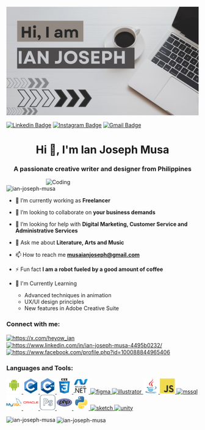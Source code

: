![Header image](https://raw.githubusercontent.com/maccooiiiii/maccooiiiii/master/Assets/GITHUB_BANNER.jpg)


[![Linkedin Badge](https://img.shields.io/badge/-LinkedIn-blue?style=flat-square&logo=Linkedin&logoColor=white&link=https://www.linkedin.com/in/ian-joseph-musa-4495b0232/)](https://www.linkedin.com/in/ian-joseph-musa-4495b0232/)
[![Instagram Badge](https://img.shields.io/badge/-Instagram-e4405f?style=flat-square&logo=Instagram&logoColor=white&link=https://www.instagram.com/silenced_sonata/)](https://www.instagram.com/silenced_sonata/)
[![Gmail Badge](https://img.shields.io/badge/-Gmail-d14836?style=flat-square&logo=Gmail&logoColor=white&link=mail@musaianjoseph@gmail.com)](mailto:mail@musaianjoseph@gmail.com)



<h1 align="center">Hi 👋, I'm Ian Joseph Musa</h1>
<h3 align="center">A passionate creative writer and designer from Philippines</h3>
<img align="right" alt="Coding" width="400" src="https://cdn.dribbble.com/users/729829/screenshots/2712522/galshir.gif">

<p align="left"> <img src="https://komarev.com/ghpvc/?username=maccooiiiii&label=Profile%20views&color=0e75b6&style=flat" alt="ian-joseph-musa" /> </p>

- 🔭 I’m currently working as **Freelancer**

- 👯 I’m looking to collaborate on **your business demands**

- 🤝 I’m looking for help with **Digital Marketing, Customer Service and Administrative Services**

- 💬 Ask me about **Literature, Arts and Music**

- 📫 How to reach me **musaianjoseph@gmail.com**

- ⚡ Fun fact **I am a robot fueled by a good amount of coffee**

- 🌱 I'm Currently Learning
     -  Advanced techniques in animation
     -  UX/UI design principles
     -  New features in Adobe Creative Suite

<h3 align="left">Connect with me:</h3>
<p align="left">
<a href="https://twitter.com/https://x.com/heyow_ian" target="blank"><img align="center" src="https://raw.githubusercontent.com/rahuldkjain/github-profile-readme-generator/master/src/images/icons/Social/twitter.svg" alt="https://x.com/heyow_ian" height="30" width="40" /></a>
<a href="https://linkedin.com/in/https://www.linkedin.com/in/ian-joseph-musa-4495b0232/" target="blank"><img align="center" src="https://raw.githubusercontent.com/rahuldkjain/github-profile-readme-generator/master/src/images/icons/Social/linked-in-alt.svg" alt="https://www.linkedin.com/in/ian-joseph-musa-4495b0232/" height="30" width="40" /></a>
<a href="https://fb.com/https://www.facebook.com/jooosefabraham/" target="blank"><img align="center" src="https://raw.githubusercontent.com/rahuldkjain/github-profile-readme-generator/master/src/images/icons/Social/facebook.svg" alt="https://www.facebook.com/profile.php?id=100088844965406" height="30" width="40" /></a>
</p>

<h3 align="left">Languages and Tools:</h3>
<p align="left"> <a href="https://developer.android.com" target="_blank" rel="noreferrer"> <img src="https://raw.githubusercontent.com/devicons/devicon/master/icons/android/android-original-wordmark.svg" alt="android" width="40" height="40"/> </a> <a href="https://www.cprogramming.com/" target="_blank" rel="noreferrer"> <img src="https://raw.githubusercontent.com/devicons/devicon/master/icons/c/c-original.svg" alt="c" width="40" height="40"/> </a> <a href="https://www.w3schools.com/cpp/" target="_blank" rel="noreferrer"> <img src="https://raw.githubusercontent.com/devicons/devicon/master/icons/cplusplus/cplusplus-original.svg" alt="cplusplus" width="40" height="40"/> </a> <a href="https://www.w3schools.com/css/" target="_blank" rel="noreferrer"> <img src="https://raw.githubusercontent.com/devicons/devicon/master/icons/css3/css3-original-wordmark.svg" alt="css3" width="40" height="40"/> </a> <a href="https://dotnet.microsoft.com/" target="_blank" rel="noreferrer"> <img src="https://raw.githubusercontent.com/devicons/devicon/master/icons/dot-net/dot-net-original-wordmark.svg" alt="dotnet" width="40" height="40"/> </a> <a href="https://www.figma.com/" target="_blank" rel="noreferrer"> <img src="https://www.vectorlogo.zone/logos/figma/figma-icon.svg" alt="figma" width="40" height="40"/> </a> <a href="https://www.adobe.com/in/products/illustrator.html" target="_blank" rel="noreferrer"> <img src="https://www.vectorlogo.zone/logos/adobe_illustrator/adobe_illustrator-icon.svg" alt="illustrator" width="40" height="40"/> </a> <a href="https://www.java.com" target="_blank" rel="noreferrer"> <img src="https://raw.githubusercontent.com/devicons/devicon/master/icons/java/java-original.svg" alt="java" width="40" height="40"/> </a> <a href="https://developer.mozilla.org/en-US/docs/Web/JavaScript" target="_blank" rel="noreferrer"> <img src="https://raw.githubusercontent.com/devicons/devicon/master/icons/javascript/javascript-original.svg" alt="javascript" width="40" height="40"/> </a> <a href="https://www.microsoft.com/en-us/sql-server" target="_blank" rel="noreferrer"> <img src="https://www.svgrepo.com/show/303229/microsoft-sql-server-logo.svg" alt="mssql" width="40" height="40"/> </a> <a href="https://www.mysql.com/" target="_blank" rel="noreferrer"> <img src="https://raw.githubusercontent.com/devicons/devicon/master/icons/mysql/mysql-original-wordmark.svg" alt="mysql" width="40" height="40"/> </a> <a href="https://www.oracle.com/" target="_blank" rel="noreferrer"> <img src="https://raw.githubusercontent.com/devicons/devicon/master/icons/oracle/oracle-original.svg" alt="oracle" width="40" height="40"/> </a> <a href="https://www.photoshop.com/en" target="_blank" rel="noreferrer"> <img src="https://raw.githubusercontent.com/devicons/devicon/master/icons/photoshop/photoshop-line.svg" alt="photoshop" width="40" height="40"/> </a> <a href="https://www.php.net" target="_blank" rel="noreferrer"> <img src="https://raw.githubusercontent.com/devicons/devicon/master/icons/php/php-original.svg" alt="php" width="40" height="40"/> </a> <a href="https://www.python.org" target="_blank" rel="noreferrer"> <img src="https://raw.githubusercontent.com/devicons/devicon/master/icons/python/python-original.svg" alt="python" width="40" height="40"/> </a> <a href="https://www.sketch.com/" target="_blank" rel="noreferrer"> <img src="https://www.vectorlogo.zone/logos/sketchapp/sketchapp-icon.svg" alt="sketch" width="40" height="40"/> </a> <a href="https://unity.com/" target="_blank" rel="noreferrer"> <img src="https://www.vectorlogo.zone/logos/unity3d/unity3d-icon.svg" alt="unity" width="40" height="40"/> </a> </p>

<p><img align="left" src="https://github-readme-stats.vercel.app/api/top-langs?username=maccooiiiii&show_icons=true&locale=en&layout=compact" alt="ian-joseph-musa" /></p>

<p>&nbsp;<img align="center" src="https://github-readme-stats.vercel.app/api?username=maccooiiiii&show_icons=true&locale=en" alt="ian-joseph-musa" /></p>
